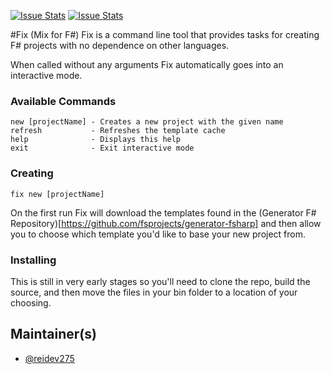 [![Issue Stats](http://issuestats.com/github/reidev275/Fix/badge/issue)](http://issuestats.com/github/reidev275/Fix)
[![Issue Stats](http://issuestats.com/github/reidev275/Fix/badge/pr)](http://issuestats.com/github/reidev275/Fix)

#Fix (Mix for F#) 
Fix is a command line tool that provides tasks for creating F# projects with no dependence on other languages.

When called without any arguments Fix automatically goes into an interactive mode.

### Available Commands

	new [projectName] - Creates a new project with the given name
	refresh           - Refreshes the template cache
	help              - Displays this help
	exit              - Exit interactive mode

### Creating

    fix new [projectName]

On the first run Fix will download the templates found in the (Generator F# Repository)[https://github.com/fsprojects/generator-fsharp] and then allow you to choose which template you'd like to base your new project from.


### Installing

This is still in very early stages so you'll need to clone the repo, build the source, and then move the files in your bin folder to a location of your choosing.

## Maintainer(s)

- [@reidev275](https://github.com/reidev275)
